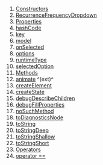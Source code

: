 1.  [Constructors](./RecurrenceFrequencyDropdown-class#constructors.md)
2.  [RecurrenceFrequencyDropdown](./RecurrenceFrequencyDropdown/RecurrenceFrequencyDropdown.md)
3.  [Properties](./RecurrenceFrequencyDropdown-class#instance-properties.md)
4.  [hashCode](https://api.flutter.dev/flutter/widgets/Widget/hashCode.html)
5.  [key](https://api.flutter.dev/flutter/widgets/Widget/key.html)
6.  [model](./RecurrenceFrequencyDropdown/model.md)
7.  [onSelected](./RecurrenceFrequencyDropdown/onSelected.md)
8.  [options](./RecurrenceFrequencyDropdown/options.md)
9.  [runtimeType](https://api.flutter.dev/flutter/dart-core/Object/runtimeType.html)
10. [selectedOption](./RecurrenceFrequencyDropdown/selectedOption.md)
11. [Methods](./RecurrenceFrequencyDropdown-class#instance-methods.md)
12. [animate](https://pub.dev/documentation/flutter_animate/4.5.0/flutter_animate/AnimateWidgetExtensions/animate.html)
    ^(ext)^
13. [createElement](https://api.flutter.dev/flutter/widgets/StatefulWidget/createElement.html)
14. [createState](./RecurrenceFrequencyDropdown/createState.md)
15. [debugDescribeChildren](https://api.flutter.dev/flutter/foundation/DiagnosticableTree/debugDescribeChildren.html)
16. [debugFillProperties](https://api.flutter.dev/flutter/widgets/Widget/debugFillProperties.html)
17. [noSuchMethod](https://api.flutter.dev/flutter/dart-core/Object/noSuchMethod.html)
18. [toDiagnosticsNode](https://api.flutter.dev/flutter/foundation/DiagnosticableTree/toDiagnosticsNode.html)
19. [toString](https://api.flutter.dev/flutter/foundation/Diagnosticable/toString.html)
20. [toStringDeep](https://api.flutter.dev/flutter/foundation/DiagnosticableTree/toStringDeep.html)
21. [toStringShallow](https://api.flutter.dev/flutter/foundation/DiagnosticableTree/toStringShallow.html)
22. [toStringShort](https://api.flutter.dev/flutter/widgets/Widget/toStringShort.html)
23. [Operators](./RecurrenceFrequencyDropdown-class#operators.md)
24. [operator
    ==](https://api.flutter.dev/flutter/widgets/Widget/operator_equals.html)
